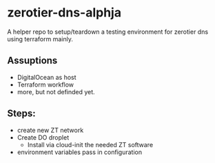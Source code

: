 # zerotier-dns-alphja

A helper repo to setup/teardown a testing environment for zerotier dns using terraform mainly.

## Assuptions
- DigitalOcean as host
- Terraform workflow
- more, but not definded yet.


## Steps:
- create new ZT network
- Create DO droplet
  - Install via cloud-init the needed ZT software
- environment variables pass in configuration


